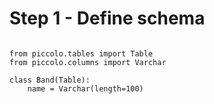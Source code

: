 # Step 1 - Define schema

<pre><code class="language-python">
from piccolo.tables import Table
from piccolo.columns import Varchar

class Band(Table):
    name = Varchar(length=100)


</code></pre>
